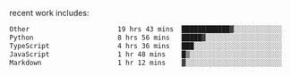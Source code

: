 
<!--<img width="1415" height="100" alt="blu" src="https://github.com/rdsilva01/rdsilva01/assets/101207588/deb060e5-d035-4f09-b511-e3f50605b207">-->

<!-- \> Enthusiastic about developing and building solutions <br>
\> Computer Science and Engineering @ UBI -->

<!-- <a href="https://www.rodrigosilva.live/">personal website</a> 🏁 -->

<!-- ![](https://komarev.com/ghpvc/?username=rdsilva01) -->

recent work includes:
<!--START_SECTION:waka-->

```txt
Other                      19 hrs 43 mins  ████████████▓░░░░░░░░░░░░   51.13 %
Python                     8 hrs 56 mins   █████▓░░░░░░░░░░░░░░░░░░░   23.19 %
TypeScript                 4 hrs 36 mins   ███░░░░░░░░░░░░░░░░░░░░░░   11.94 %
JavaScript                 1 hr 48 mins    █▒░░░░░░░░░░░░░░░░░░░░░░░   04.67 %
Markdown                   1 hr 12 mins    ▓░░░░░░░░░░░░░░░░░░░░░░░░   03.11 %
```

<!--END_SECTION:waka-->

